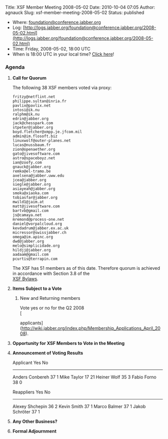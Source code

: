 Title: XSF Member Meeting 2008-05-02
Date: 2010-10-04 07:05
Author: agnauck
Slug: xsf-member-meeting-2008-05-02
Status: published

-   Where:
    [foundation@conference.jabber.org](xmpp:foundation@conference.jabber.org?join)
-   Log:
    [http://logs.jabber.org/foundation@conference.jabber.org/2008-05-02.html](http://logs.jabber.org/foundation@conference.jabber.org/2008-05-02.html)
-   Time: Friday, 2008-05-02, 18:00 UTC
-   When is 18:00 UTC in your local time? [Click
    here](http://www.worldtimeserver.com/)!

### Agenda

1.  **Call for Quorum**

    The following 38 XSF members voted via proxy:

        fritzy@netflint.net
        philippe.sultan@inria.fr
        pavlix@pavlix.net
        intosi@ik.nu
        ralphm@ik.nu
        edrin@jabber.org
        jack@chesspark.com
        stpeter@jabber.org
        boyd.fletcher@xmpp.je.jfcom.mil
        admin@im.flosoft.biz
        linuxwolf@outer-planes.net
        lucas@nussbaum.fr
        zion@openaether.org
        gato@jivesoftware.com
        astro@spaceboyz.net
        ian@zoofy.com
        gnauck@jabber.org
        remko@el-tramo.be
        axelsena@jabber.uww.edu
        jcea@jabber.org
        siegle@jabber.org
        asiayeah@jabber.org
        smoku@xiaoka.com
        tobiasfar@jabber.org
        mwild1@jaim.at
        matt@jivesoftware.com
        bartvb@gmail.com
        js@camaya.net
        mremond@process-one.net
        daniel@vorpalcloud.org
        kevdadrum@jabber.ex.ac.uk
        micressor@swissjabber.ch
        omega@im.apinc.org
        dwd@jabber.org
        melo@simplicidade.org
        hildjj@jabber.org
        aadaam@gmail.com
        pcurtis@terrapin.com
            

    The XSF has 51 members as of this date. Therefore quorum is achieved
    in accordance with Section 3.8 of the  
    [XSF Bylaws](/xsf/docs/bylaws.shtml).

2.  **Items Subject to a Vote**

    1.  New and Returning members

        Vote yes or no for the Q2 2008  
        [  

        applicants](http://wiki.jabber.org/index.php/Membership_Applications_April_2008).

3.  **Opportunity for XSF Members to Vote in the Meeting**

4.  **Announcement of Voting Results**

      Applicant         Yes   No
      ----------------- ----- ----
      Anders Conbereh   37    1
      Mike Taylor       17    21
      Heiner Wolf       35    3
      Fabio Forno       38    0

      
     

      Reappliers        Yes   No
      ----------------- ----- ----
      Alexey Shchepin   36    2
      Kevin Smith       37    1
      Marco Balmer      37    1
      Jakob Schröter    37    1

5.  **Any Other Business?**

6.  **Formal Adjournment**


